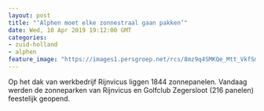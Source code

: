```yaml
---
layout: post
title: "‘Alphen moet elke zonnestraal gaan pakken’"
date: Wed, 10 Apr 2019 19:12:00 GMT
categories: 
- zuid-holland 
- alphen 
feature_image: "https://images1.persgroep.net/rcs/8mz9q4SMKQe_Mtt_VkfSmuI_IIY/diocontent/145244439/_fitwidth/400/?appId=21791a8992982cd8da851550a453bd7f&quality=0.7"
---
```


Op het dak van werkbedrijf Rijnvicus liggen 1844 zonnepanelen. Vandaag werden de zonneparken van Rijnvicus en Golfclub Zegersloot (216 panelen) feestelijk geopend.
